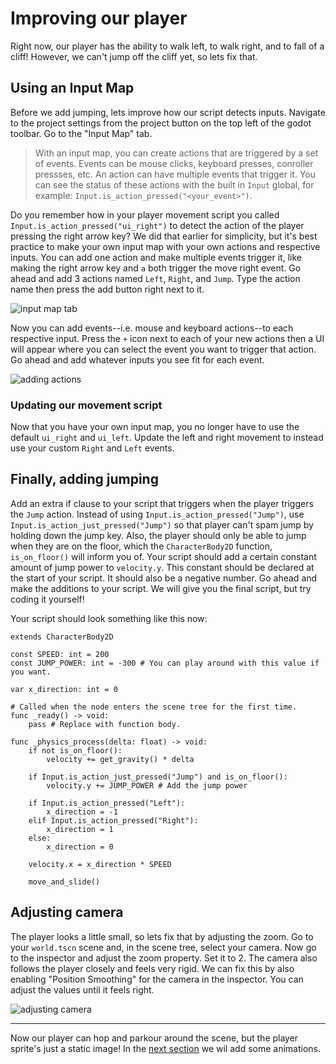 # Improving our player

Right now, our player has the ability to walk left, to walk right, and to fall of a cliff! However, we can't jump off the cliff yet, so lets fix that.

## Using an Input Map

Before we add jumping, lets improve how our script detects inputs. Navigate to the project settings from the project button on the top left of the godot toolbar. Go to the "Input Map" tab.    

> With an input map, you can create actions that are triggered by a set of events. Events can be mouse clicks, keyboard presses, conroller pressses, etc. An action can have multiple events that trigger it. You can see the status of these actions with the built in `Input` global, for example: `Input.is_action_pressed("<your_event>")`.

Do you remember how in your player movement script you called `Input.is_action_pressed("ui_right")` to detect the action of the player pressing the right arrow key? We did that earlier for simplicity, but it's best practice to make your own input map with your own actions and respective inputs. You can add one action and make multiple events trigger it, like making the right arrow key and `a` both trigger the move right event. Go ahead and add 3 actions named `Left`, `Right`, and `Jump`. Type the action name then press the add button right next to it. 

![input map tab](../images/section-3/adding-actions.png) 


Now you can add events--i.e. mouse and keyboard actions--to each respective input. Press the `+` icon next to each of your new actions then a UI will appear where you can select the event you want to trigger that action. Go ahead and add whatever inputs you see fit for each event.    

![adding actions](../images/section-3/adding-events.png) 


### Updating our movement script

Now that you have your own input map, you no longer have to use the default `ui_right` and `ui_left`. Update the left and right movement to instead use your custom `Right` and `Left` events.


## Finally, adding jumping

Add an extra if clause to your script that triggers when the player triggers the `Jump` action. Instead of using `Input.is_action_pressed("Jump")`, use `Input.is_action_just_pressed("Jump")` so that player can't spam jump by holding down the jump key. Also, the player should only be able to jump when they are on the floor, which the `CharacterBody2D` function, `is_on_floor()` will inform you of. Your script should add a certain constant amount of jump power to `velocity.y`. This constant should be declared at the start of your script. It should also be a negative number. Go ahead and make the additions to your script. We will give you the final script, but try coding it yourself!


Your script should look something like this now:

```gdscript
extends CharacterBody2D

const SPEED: int = 200 
const JUMP_POWER: int = -300 # You can play around with this value if you want.

var x_direction: int = 0

# Called when the node enters the scene tree for the first time.
func _ready() -> void:
	pass # Replace with function body.

func _physics_process(delta: float) -> void:
	if not is_on_floor():
		velocity += get_gravity() * delta
	
	if Input.is_action_just_pressed("Jump") and is_on_floor():
		velocity.y += JUMP_POWER # Add the jump power
	
	if Input.is_action_pressed("Left"):
		x_direction = -1
	elif Input.is_action_pressed("Right"):
		x_direction = 1
	else:
		x_direction = 0
	
	velocity.x = x_direction * SPEED

	move_and_slide()
```


## Adjusting camera

The player looks a little small, so lets fix that by adjusting the zoom. Go to your `world.tscn` scene and, in the scene tree, select your camera. Now go to the inspector and adjust the zoom property. Set it to 2. The camera also follows the player closely and feels very rigid. We can fix this by also enabling "Position Smoothing" for the camera in the inspector. You can adjust the values until it feels right.

![adjusting camera](../images/section-3/adjusting-camera.png)


---

Now our player can hop and parkour around the scene, but the player sprite's just a static image! In the [next section](./section-4.md) we wil add some animations.
